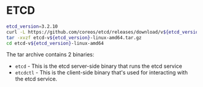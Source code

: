 # ETCD


```bash
etcd_version=3.2.10
curl -L https://github.com/coreos/etcd/releases/download/v${etcd_version}/etcd-v${etcd_version}-linux-amd64.tar.gz -o etcd-v${etcd_version}-linux-amd64.tar.gz
tar -xvzf etcd-v${etcd_version}-linux-amd64.tar.gz
cd etcd-v${etcd_version}-linux-amd64
```

The tar archive contains 2 binaries:

-  `etcd` - This is the etcd server-side binary that runs the etcd service
-  `etcdctl` - This is the client-side binary that's used for interacting with the etcd service. 